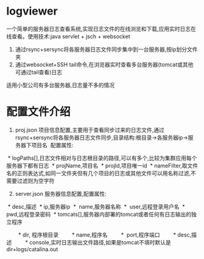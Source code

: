 # logviewer

一个简单的服务器日志查看系统,实现日志文件的在线浏览和下载,应用实时日志在线查看。使用技术:java servlet + jsch + websocket

1. 通过rsync+sersync将各服务器日志文件同步集中到一台服务器,按ip划分文件夹
2. 通过websocket+SSH tail命令,在浏览器实时查看多台服务器(tomcat或其他可通过tail查看)日志

适用小型公司有多台服务器,日志量不多的情况


# 配置文件介绍

1. proj.json 项目信息配置,主要用于查看同步过来的日志文件,通过rsync+sersync将各服务器日志文件同步,目录结构:根目录->各服务器ip->服务器下项目名
  配置属性:
  
  *  logPaths[],日志文件相对与日志根目录的路径,可以有多个,比较为集群应用每个服务器下都有日志
  *  projName,项目名
  *  projId,项目唯一id
  *  nameFilter,取文件名的正则表达式,如同一文件夹但有几个项目的日志或其他文件可以用名称过滤,不需要过滤则为空字符
  
2. server.json 服务器信息配置,配置属性:

  *  desc,描述
  *  ip,服务器ip
  *  name,服务器名称
  *  user,远程登录用户名
  *  pwd,远程登录密码
  *  tomcats[],服务器内部署的tomcat或者任何有日志输出的独立程序
  
         *  dir, 程序根目录
         *  name,程序名
         *  port,程序端口
         *  desc,描述
         *  console,实时日志输出文件路径,如果是tomcat不填时默认是dir+logs/catalina.out


                  
